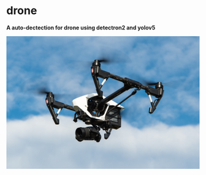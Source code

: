 # drone
**A auto-dectection for drone using detectron2 and yolov5** 

![](https://raw.githubusercontent.com/liuyunhaozz/image/main/img/drone-1080844_1920.jpg)
